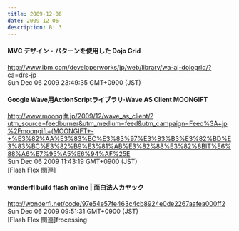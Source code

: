 ```yaml
---
title: 2009-12-06
date: 2009-12-06
description: B! 3
---
```


#### MVC デザイン・パターンを使用した Dojo Grid
http://www.ibm.com/developerworks/jp/web/library/wa-aj-dojogrid/?ca=drs-jp<br>
Sun Dec 06 2009 23:49:35 GMT+0900 (JST)<br>


#### Google Wave用ActionScriptライブラリ·Wave AS Client MOONGIFT
http://www.moongift.jp/2009/12/wave_as_client/?utm_source=feedburner&utm_medium=feed&utm_campaign=Feed%3A+jp%2Fmoongift+(MOONGIFT+-+%E3%82%AA%E3%83%BC%E3%83%97%E3%83%B3%E3%82%BD%E3%83%BC%E3%82%B9%E3%81%AB%E3%82%88%E3%82%8BIT%E6%88%A6%E7%95%A5%E6%94%AF%25E<br>
Sun Dec 06 2009 11:43:19 GMT+0900 (JST)<br>
[Flash Flex 関連]


#### wonderfl build flash online | 面白法人カヤック
http://wonderfl.net/code/97e54e57fe463c4cb8924e0de2267aafea000ff2<br>
Sun Dec 06 2009 09:51:31 GMT+0900 (JST)<br>
[Flash Flex 関連]frocessing


